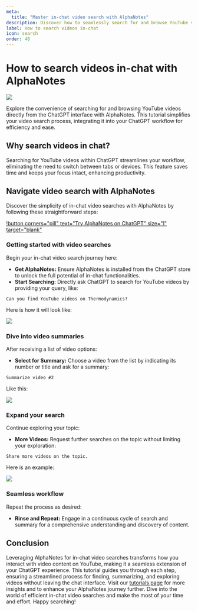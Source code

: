 ```yaml
---
meta:
  title: "Master in-chat video search with AlphaNotes"
description: Discover how to seamlessly search for and browse YouTube videos directly within the ChatGPT interface using AlphaNotes. Follow our easy step-by-step guide.
label: How to search videos in-chat
icon: search
order: 48
---
```


# How to search videos in-chat with AlphaNotes

![](../../resources/video-search-banner.png)

Explore the convenience of searching for and browsing YouTube videos directly from the ChatGPT interface with AlphaNotes. This tutorial simplifies your video search process, integrating it into your ChatGPT workflow for efficiency and ease.

## Why search videos in chat?

Searching for YouTube videos within ChatGPT streamlines your workflow, eliminating the need to switch between tabs or devices. This feature saves time and keeps your focus intact, enhancing productivity.

## Navigate video search with AlphaNotes

Discover the simplicity of in-chat video searches with AlphaNotes by following these straightforward steps:

[!button corners="pill" text="Try AlphaNotes on ChatGPT" size="l" target="blank"](https://chat.openai.com/g/g-ZdfrSRAyo-alphanotes-gpt)

### Getting started with video searches

Begin your in-chat video search journey here:

- **Get AlphaNotes:** Ensure AlphaNotes is installed from the ChatGPT store to unlock the full potential of in-chat functionalities.
- **Start Searching:** Directly ask ChatGPT to search for YouTube videos by providing your query, like:

```
Can you find YouTube videos on Thermodynamics?
```

Here is how it will look like:

![](../../resources/video-search.png)

### Dive into video summaries

After receiving a list of video options:

- **Select for Summary:** Choose a video from the list by indicating its number or title and ask for a summary:

```
Summarize video #2
```

Like this:

![](../../resources/video-search-summary.png)

### Expand your search

Continue exploring your topic:

- **More Videos:** Request further searches on the topic without limiting your exploration:

```
Share more videos on the topic.
```

Here is an example:

![](../../resources/video-summary-search.png)

### Seamless workflow

Repeat the process as desired:

- **Rinse and Repeat:** Engage in a continuous cycle of search and summary for a comprehensive understanding and discovery of content.

## Conclusion

Leveraging AlphaNotes for in-chat video searches transforms how you interact with video content on YouTube, making it a seamless extension of your ChatGPT experience. This tutorial guides you through each step, ensuring a streamlined process for finding, summarizing, and exploring videos without leaving the chat interface. Visit our [tutorials page](https://www.alphanotes.one/tutorials) for more insights and to enhance your AlphaNotes journey further. Dive into the world of efficient in-chat video searches and make the most of your time and effort. Happy searching!
